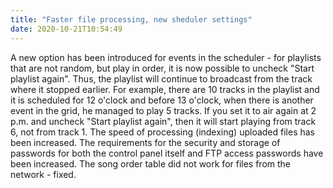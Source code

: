 ```yaml
---
title: "Faster file processing, new sheduler settings"
date: 2020-10-21T10:54:49
---
```



A new option has been introduced for events in the scheduler - for playlists that are not random, but play in order, it is now possible to uncheck "Start playlist again". Thus, the playlist will continue to broadcast from the track where it stopped earlier. For example, there are 10 tracks in the playlist and it is scheduled for 12 o'clock and before 13 o'clock, when there is another event in the grid, he managed to play 5 tracks. If you set it to air again at 2 p.m. and uncheck "Start playlist again", then it will start playing from track 6, not from track 1. The speed of processing (indexing) uploaded files has been increased. The requirements for the security and storage of passwords for both the control panel itself and FTP access passwords have been increased. The song order table did not work for files from the network - fixed.